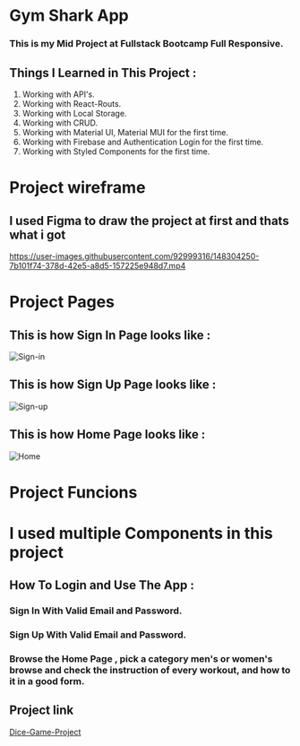 # Gym Shark App
### This is my Mid Project at Fullstack Bootcamp Full Responsive.
## Things I Learned in This Project : 
1. Working with API's.
2. Working with React-Routs.
3. Working with Local Storage.
4. Working with CRUD.
5. Working with Material UI, Material MUI for the first time.
6. Working with Firebase and Authentication Login for the first time.
7. Working with Styled Components for the first time.

# Project wireframe
## I used Figma to draw the project at first and thats what i got

https://user-images.githubusercontent.com/92999316/148304250-7b101f74-378d-42e5-a8d5-157225e948d7.mp4

# Project Pages
## This is how Sign In Page looks like :
![Sign-in](https://user-images.githubusercontent.com/92999316/148304408-d7c43752-ef22-47cd-80ea-74d88a380d79.png)
## This is how Sign Up Page looks like :
![Sign-up](https://user-images.githubusercontent.com/92999316/148304428-6953a20c-5b69-4b9a-9347-4dccfe6de9d6.png)
## This is how Home Page looks like :
![Home](https://user-images.githubusercontent.com/92999316/148304460-47d15452-c198-4129-8f5c-a57be3eff672.png)

# Project Funcions
# I used multiple Components in this project


## How To Login and Use The App :
### Sign In With Valid Email and Password.
### Sign Up With Valid Email and Password.
### Browse the Home Page , pick a category men's or women's browse and check the instruction of every workout, and how to it in a good form.


## Project link

[Dice-Game-Project](https://gym-shark-app-by-jawad.netlify.app/)
